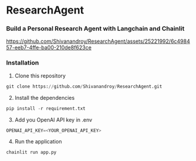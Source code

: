 # ResearchAgent

### Build a Personal Research Agent with **Langchain** and **Chainlit**
https://github.com/Shivanandroy/ResearchAgent/assets/25221992/6c498457-eeb7-4ffe-ba00-210de8f623ce


### Installation

1. Clone this repository
```python
git clone https://github.com/Shivanandroy/ResearchAgent.git
```
2. Install the dependencies
```python
pip install -r requirement.txt
```

3. Add you OpenAI API key in .env
```python
OPENAI_API_KEY=<YOUR_OPENAI_API_KEY>
```

4. Run the application
```python
chainlit run app.py
```
